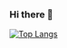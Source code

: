 ### Hi there 👋

[![Top Langs](https://github-readme-stats.vercel.app/api/top-langs/?PatrickJosephEns=anuraghazra&layout=compact)](https://github.com/anuraghazra/github-readme-stats)

